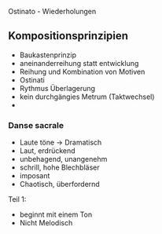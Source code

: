 
Ostinato - Wiederholungen


## Kompositionsprinzipien
- Baukastenprinzip
- aneinanderreihung statt entwicklung
- Reihung und Kombination von Motiven
- Ostinati
- Rythmus Überlagerung
- kein durchgängies Metrum (Taktwechsel)
- 


### Danse sacrale

- Laute töne -> Dramatisch
- Laut, erdrückend
- unbehagend, unangenehm
- schrill, hohe Blechbläser
- imposant
- Chaotisch, überfordernd

Teil 1:
- beginnt mit einem Ton
- Nicht Melodisch